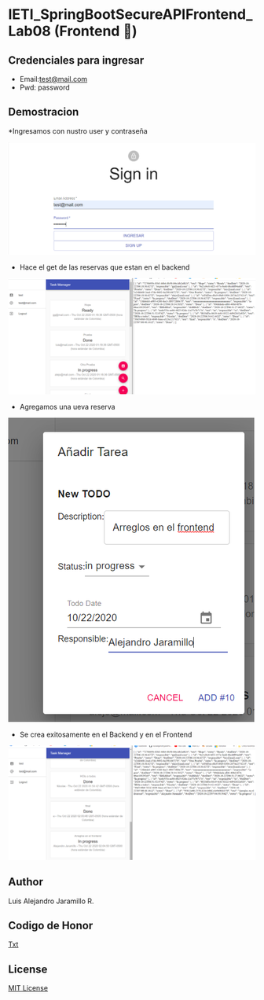 # IETI_SpringBootSecureAPIFrontend_Lab08 (Frontend :full_moon_with_face:)

## Credenciales para ingresar

* Email:test@mail.com
* Pwd: password
## Demostracion

*Ingresamos con nustro user y contraseña

![img1](/img/1.PNG)

* Hace el get de las reservas que estan en el backend

![img2](/img/2.PNG)

* Agregamos una ueva reserva

![img3](/img/3.PNG)

* Se crea exitosamente en el Backend y en el Frontend

![img4](/img/4.PNG)

## Author
Luis Alejandro Jaramillo R.

 ## Codigo de Honor
[Txt](/CoHonor.txt)

## License
[MIT License ](/LICENSE)

